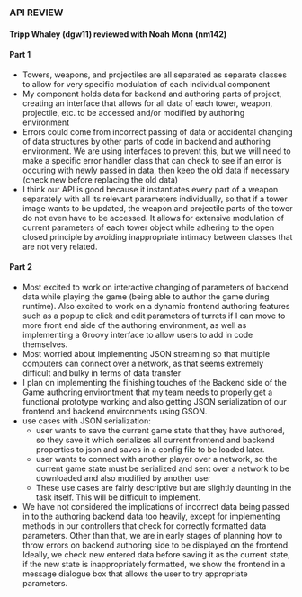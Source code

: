 ### API REVIEW
#### Tripp Whaley (dgw11) reviewed with Noah Monn (nm142)

#### Part 1
* Towers, weapons, and projectiles are all separated as separate classes to allow for very specific modulation of each individual component
* My component holds data for backend and authoring parts of project, creating an interface that allows for all data of each tower, weapon, projectile, etc. to be accessed and/or modified by authoring environment
* Errors could come from incorrect passing of data or accidental changing of data structures by other parts of code in backend and authoring environment. We are using interfaces to prevent this, but we will need to make a specific error handler class that can check to see if an error is occuring with newly passed in data, then keep the old data if necessary (check new before replacing the old data)
* I think our API is good because it instantiates every part of a weapon separately with all its relevant parameters individually, so that if a tower image wants to be updated, the weapon and projectile parts of the tower do not even have to be accessed. It allows for extensive modulation of current parameters of each tower object while adhering to the open closed principle by avoiding inappropriate intimacy between classes that are not very related.

#### Part 2
* Most excited to work on interactive changing of parameters of backend data while playing the game (being able to author the game during runtime). Also excited to work on a dynamic frontend authoring features such as a popup to click and edit parameters of turrets if I can move to more front end side of the authoring environment, as well as implementing a Groovy interface to allow users to add in code themselves.
* Most worried about implementing JSON streaming so that multiple computers can connect over a network, as that seems extremely difficult and bulky in terms of data transfer
* I plan on implementing the finishing touches of the Backend side of the Game authoring environtment that my team needs to properly get a functional prototype working and also getting JSON serialization of our frontend and backend environments using GSON.
* use cases with JSON serialization:
	* user wants to save the current game state that they have authored, so they save it which serializes all current frontend and backend properties to json and saves in a config file to be loaded later. 
	* user wants to connect with another player over a network, so the current game state must be serialized and sent over a network to be downloaded and also modified by another user
	* These use cases are fairly descriptive but are slightly daunting in the task itself. This will be difficult to implement.
* We have not considered the implications of incorrect data being passed in to the authoring backend data too heavily, except for implementing methods in our controllers that check for correctly formatted data parameters. Other than that, we are in early stages of planning how to throw errors on backend authoring side to be displayed on the frontend. Ideally, we check new entered data before saving it as the current state, if the new state is inappropriately formatted, we show the frontend in a message dialogue box that allows the user to try appropriate parameters.